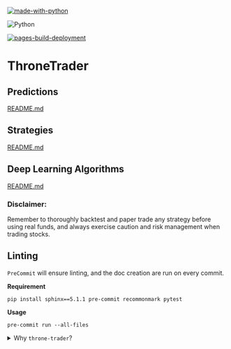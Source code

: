 [![made-with-python](https://img.shields.io/badge/Made%20with-Python-blue?style=for-the-badge&logo=Python)](https://python.org)

![Python](https://img.shields.io/badge/python-3.8%20%7C%203.9%20%7C%203.10%20%7C%203.11-orange)

[![pages-build-deployment](https://github.com/thevickypedia/throne-trader/actions/workflows/pages/pages-build-deployment/badge.svg)](https://github.com/thevickypedia/throne-trader/actions/workflows/pages/pages-build-deployment)

# ThroneTrader

## Predictions
[README.md][predictions]

## Strategies
[README.md][strategies]

## Deep Learning Algorithms
[README.md][deep_trade]

### Disclaimer:
Remember to thoroughly backtest and paper trade any strategy before using real funds, and always exercise caution and risk management when trading stocks.

## Linting
`PreCommit` will ensure linting, and the doc creation are run on every commit.

**Requirement**
```shell
pip install sphinx==5.1.1 pre-commit recommonmark pytest
```

**Usage**
```shell
pre-commit run --all-files
```

<details>
<summary>Why <code>throne-trader</code>?</summary>

<br>

<i>This name draws inspiration from the "Game of Thrones" series, where various characters vie for the Iron Throne, 
symbolizing power, wealth, and influence.
<br><br>
"ThroneTrader" signifies the algorithm's quest for dominance in the financial markets.
<br><br>
It suggests that my trading algorithm is on a mission to conquer the markets and achieve victory, 
much like the characters in the show strive to sit upon the Iron Throne.</i>

</details>

[predictions]: https://github.com/thevickypedia/throne-trader/blob/main/PREDICTIONS.md
[strategies]: https://github.com/thevickypedia/throne-trader/blob/main/STRATEGIES.md
[deep_trade]: https://github.com/thevickypedia/throne-trader/blob/main/DL_ALGORITHMS.md
